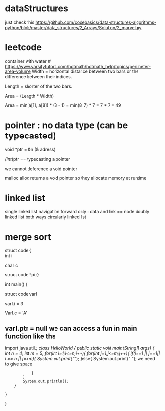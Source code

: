 # dataStructures

just check this   https://github.com/codebasics/data-structures-algorithms-python/blob/master/data_structures/2_Arrays/Solution/2_marvel.py
 # leetcode
 container with water # https://www.varsitytutors.com/hotmath/hotmath_help/topics/perimeter-area-volume
Width = horizontal distance between two bars or the difference between their indices.

Length = shorter of the two bars.

Area = (Length * Width)

Area = min(a[1], a[8]) * (8 - 1)
     = min(8, 7) * 7
     = 7 * 7
     = 49
     
 # pointer : no data type (can be typecasted)
 
 void *ptr = &n (& adress)
 
 *(int*)ptr == typecasting a pointer
 
 we cannot deference a void pointer
 
 malloc alloc returns a void pointer so they allocate memory at runtime 
 
 # linked list
 single linked list navigation forward only : data and link == node
 doubly linked list  both ways
 circularly linked list
 
 # merge sort                      
 struct code {    
  int i 
  
  char c
  
  struct code *ptr}   
  
  int main() {
  
  struct code varI
  
  varI.i = 3
  
  VarI.c = 'A'
  
  varI.ptr = null
  we can access a fun in main function like ths
   ------------------------------------------------------------
   import java.util.*;
class HelloWorld {
    public static void main(String[] args) {
        int n = 4;
        int m = 5;
        for(int i=1;i<=n;i++){
            for(int j=1;j<=m;j++){
                if(i==1 || j==1|| i == n || j==m){
                System.out.print("*");
                }else{
                    System.out.print(" "); we need to give space
                
                }
            }
            System.out.println();
        }
        
    }
}
   
  
 
